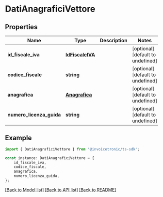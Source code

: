 # DatiAnagraficiVettore


## Properties

Name | Type | Description | Notes
------------ | ------------- | ------------- | -------------
**id_fiscale_iva** | [**IdFiscaleIVA**](IdFiscaleIVA.md) |  | [optional] [default to undefined]
**codice_fiscale** | **string** |  | [optional] [default to undefined]
**anagrafica** | [**Anagrafica**](Anagrafica.md) |  | [optional] [default to undefined]
**numero_licenza_guida** | **string** |  | [optional] [default to undefined]

## Example

```typescript
import { DatiAnagraficiVettore } from '@invoicetronic/ts-sdk';

const instance: DatiAnagraficiVettore = {
    id_fiscale_iva,
    codice_fiscale,
    anagrafica,
    numero_licenza_guida,
};
```

[[Back to Model list]](../README.md#documentation-for-models) [[Back to API list]](../README.md#documentation-for-api-endpoints) [[Back to README]](../README.md)
